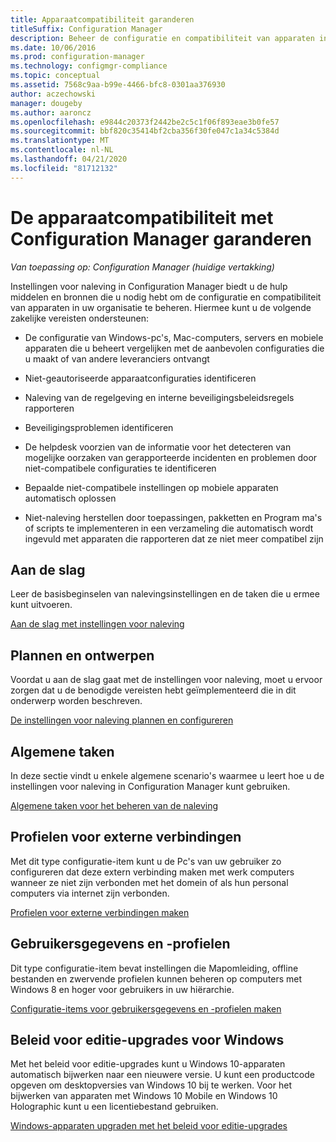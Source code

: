 ```yaml
---
title: Apparaatcompatibiliteit garanderen
titleSuffix: Configuration Manager
description: Beheer de configuratie en compatibiliteit van apparaten in uw organisatie met behulp van Configuration Manager.
ms.date: 10/06/2016
ms.prod: configuration-manager
ms.technology: configmgr-compliance
ms.topic: conceptual
ms.assetid: 7568c9aa-b99e-4466-bfc8-0301aa376930
author: aczechowski
manager: dougeby
ms.author: aaroncz
ms.openlocfilehash: e9844c20373f2442be2c5c1f06f893eae3b0fe57
ms.sourcegitcommit: bbf820c35414bf2cba356f30fe047c1a34c5384d
ms.translationtype: MT
ms.contentlocale: nl-NL
ms.lasthandoff: 04/21/2020
ms.locfileid: "81712132"
---
```

# <a name="ensure-device-compliance-with-configuration-manager"></a>De apparaatcompatibiliteit met Configuration Manager garanderen

*Van toepassing op: Configuration Manager (huidige vertakking)*

Instellingen voor naleving in Configuration Manager biedt u de hulp middelen en bronnen die u nodig hebt om de configuratie en compatibiliteit van apparaten in uw organisatie te beheren. Hiermee kunt u de volgende zakelijke vereisten ondersteunen:  

-   De configuratie van Windows-pc's, Mac-computers, servers en mobiele apparaten die u beheert vergelijken met de aanbevolen configuraties die u maakt of van andere leveranciers ontvangt  

-   Niet-geautoriseerde apparaatconfiguraties identificeren  

-   Naleving van de regelgeving en interne beveiligingsbeleidsregels rapporteren  

-   Beveiligingsproblemen identificeren  

-   De helpdesk voorzien van de informatie voor het detecteren van mogelijke oorzaken van gerapporteerde incidenten en problemen door niet-compatibele configuraties te identificeren  

-   Bepaalde niet-compatibele instellingen op mobiele apparaten automatisch oplossen  

-   Niet-naleving herstellen door toepassingen, pakketten en Program ma's of scripts te implementeren in een verzameling die automatisch wordt ingevuld met apparaten die rapporteren dat ze niet meer compatibel zijn  


## <a name="get-started"></a>Aan de slag  
 Leer de basisbeginselen van nalevingsinstellingen en de taken die u ermee kunt uitvoeren.  

 [Aan de slag met instellingen voor naleving](../../compliance/get-started/get-started-with-compliance-settings.md)  

## <a name="plan-and-design"></a>Plannen en ontwerpen  
 Voordat u aan de slag gaat met de instellingen voor naleving, moet u ervoor zorgen dat u de benodigde vereisten hebt geïmplementeerd die in dit onderwerp worden beschreven.  

 [De instellingen voor naleving plannen en configureren](../../compliance/plan-design/plan-for-and-configure-compliance-settings.md)  

## <a name="common-tasks"></a>Algemene taken  
 In deze sectie vindt u enkele algemene scenario's waarmee u leert hoe u de instellingen voor naleving in Configuration Manager kunt gebruiken.  

 [Algemene taken voor het beheren van de naleving](../../compliance/plan-design/common-tasks-for-managing-compliance.md)  

## <a name="remote-connection-profiles"></a>Profielen voor externe verbindingen  
 Met dit type configuratie-item kunt u de Pc's van uw gebruiker zo configureren dat deze extern verbinding maken met werk computers wanneer ze niet zijn verbonden met het domein of als hun personal computers via internet zijn verbonden.  

 [Profielen voor externe verbindingen maken](../deploy-use/create-remote-connection-profiles.md)  

## <a name="user-data-and-profiles"></a>Gebruikersgegevens en -profielen  
 Dit type configuratie-item bevat instellingen die Mapomleiding, offline bestanden en zwervende profielen kunnen beheren op computers met Windows 8 en hoger voor gebruikers in uw hiërarchie.  

 [Configuratie-items voor gebruikersgegevens en -profielen maken](../deploy-use/create-user-data-and-profiles-configuration-items.md)  

## <a name="windows-edition-upgrade-policy"></a>Beleid voor editie-upgrades voor Windows  
 Met het beleid voor editie-upgrades kunt u Windows 10-apparaten automatisch bijwerken naar een nieuwere versie. U kunt een productcode opgeven om desktopversies van Windows 10 bij te werken. Voor het bijwerken van apparaten met Windows 10 Mobile en Windows 10 Holographic kunt u een licentiebestand gebruiken.  

 [Windows-apparaten upgraden met het beleid voor editie-upgrades](../deploy-use/upgrade-windows-version.md)  
